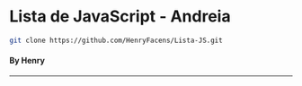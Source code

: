 # Lista de JavaScript - Andreia

```bash
git clone https://github.com/HenryFacens/Lista-JS.git
```

#### By Henry
---